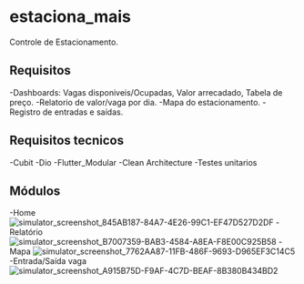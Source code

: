 # estaciona_mais

Controle de Estacionamento.

## Requisitos

-Dashboards: Vagas disponiveis/Ocupadas, Valor arrecadado, Tabela de preço.
-Relatorio de valor/vaga por dia.
-Mapa do estacionamento.
-Registro de entradas e saídas.

## Requisitos tecnicos

-Cubit
-Dio
-Flutter_Modular
-Clean Architecture
-Testes unitarios

## Módulos

-Home![simulator_screenshot_845AB187-84A7-4E26-99C1-EF47D527D2DF](https://user-images.githubusercontent.com/1588496/127860490-322cafa6-ef70-4f87-9978-b4469679e927.png)
-Relatório![simulator_screenshot_B7007359-BAB3-4584-A8EA-F8E00C925B58](https://user-images.githubusercontent.com/1588496/127860562-8238b877-7f1e-4d30-9ce8-2a46e9ab075d.png)
-Mapa ![simulator_screenshot_7762AA87-11FB-486F-9693-D965EF3C14C5](https://user-images.githubusercontent.com/1588496/127860610-84332dd5-4afb-48ce-bb92-9ebbdce29d72.png)
-Entrada/Saída vaga ![simulator_screenshot_A915B75D-F9AF-4C7D-BEAF-8B380B434BD2](https://user-images.githubusercontent.com/1588496/127860656-8a14b9c3-8d5c-4355-af6c-4887199cb435.png)



